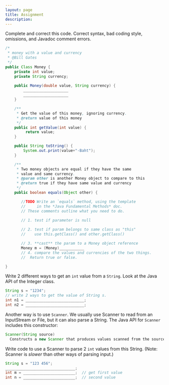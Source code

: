 ```yaml
---
layout: page
title: Assignment
description: 
---
```


Complete and correct this code. Correct syntax, bad coding style, omissions, and Javadoc comment errors.
```java
/*
 * money with a value and currency
 * @Bill Gates
 */
public Class Money {
    private int value;
    private String currency;

    public Money(double value, String currency) {
        ____________________
        ____________________
    }

    /**
     * Get the value of this money, ignoring currency.
     * @return value of this money
     */
    public int getValue(int value) {
         return value;
    }

    public String toString() {
        System.out.print(value+"-Baht");
    }

    /**
     * Two money objects are equal if they have the same
     * value and same currency.
     * @param other is another Money object to compare to this
     * @return true if they have same value and currency
     */
    public boolean equals(Object other) {

       //TODO Write an `equals` method, using the template
       //     in the *Java Fundamental Methods* doc.
       // These comments outline what you need to do.

       // 1. test if parameter is null
    
       // 2. test if param belongs to same class as "this"
       //    use this.getClass() and other.getClass()

       // 3. **cast** the param to a Money object reference
       Money m = (Money)___________ 
       // 4. compare the values and currencies of the two things.
       //  Return true or false.

}
```

Write 2 different ways to get an `int` value from a `String`.
Look at the Java API of the Integer class.
```java
String s = "1234";
// write 2 ways to get the value of String s.
int n1 = __________________________;
int n2 = __________________________;
```
Another way is to use `Scanner`.  We usually use Scanner to read
from an InputStream or File, but it can also parse a String. The Java API for `Scanner` includes this constructor:
```java
Scanner(String source)
  Constructs a new Scanner that produces values scanned from the source String.
```

Write code to use a Scanner to parse 2 `int` values from this String. (Note: Scanner is *slower* than other ways of parsing input.)

```java
String s = "123 456";
_______________________________; 
int m = _______________________;  // get first value
int n = _______________________;  // second value
```
